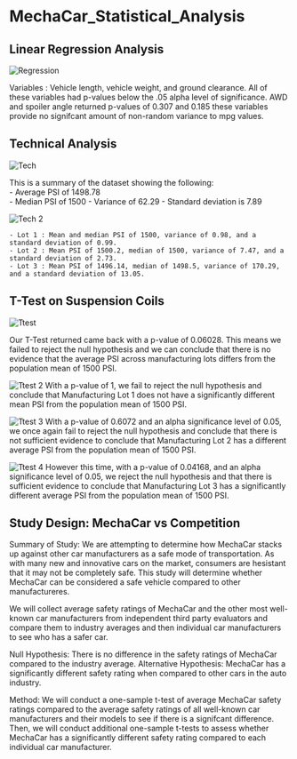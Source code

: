 # MechaCar_Statistical_Analysis

## Linear Regression Analysis
![Regression](https://user-images.githubusercontent.com/86337035/159983681-47c3a3dc-3ea0-4b1d-86f5-30c9c8a84102.png)

Variables : Vehicle length, vehicle weight, and ground clearance. 
All of these variables had p-values below the .05 alpha level of significance. 
AWD and spoiler angle returned p-values of 0.307 and 0.185 these variables provide no signifcant amount of non-random variance to mpg values. 


## Technical Analysis
![Tech](https://user-images.githubusercontent.com/86337035/159984094-537c9b4f-1fb2-492c-9fd8-42929e077f30.png)

This is a summary of the dataset showing the following:  
    - Average PSI of 1498.78  
    - Median PSI of 1500 
    - Variance of 62.29 
    - Standard deviation is 7.89

![Tech 2](https://user-images.githubusercontent.com/86337035/159984245-f9d50b4a-3cb4-497f-9979-a7e185278d18.png)

    - Lot 1 : Mean and median PSI of 1500, variance of 0.98, and a standard deviation of 0.99.
    - Lot 2 : Mean PSI of 1500.2, median of 1500, variance of 7.47, and a standard deviation of 2.73.
    - Lot 3 : Mean PSI of 1496.14, median of 1498.5, variance of 170.29, and a standard deviation of 13.05.


## T-Test on Suspension Coils
![Ttest](https://user-images.githubusercontent.com/86337035/159984339-a1ea7fc4-2a4c-46d9-814f-5c346c4e2419.png)

Our T-Test returned came back with a p-value of 0.06028. This means we failed to reject the null hypothesis and we can conclude that there is no evidence that the average PSI across manufacturing lots differs from the population mean of 1500 PSI.

![Ttest 2](https://user-images.githubusercontent.com/86337035/159984453-4b7915c2-0a17-422c-8272-21a28d23ff3f.png)
With a p-value of 1, we fail to reject the null hypothesis and conclude that Manufacturing Lot 1 does not have a significantly different mean PSI from the population mean of 1500 PSI.

![Ttest 3](https://user-images.githubusercontent.com/86337035/159984570-d3fc4964-e364-44de-b9d4-b8ef0c0cc412.png)
With a p-value of 0.6072 and an alpha significance level of 0.05, we once again fail to reject the null hypothesis and conclude that there is not sufficient evidence to conclude that Manufacturing Lot 2 has a different average PSI from the population mean of 1500 PSI.

![Ttest 4](https://user-images.githubusercontent.com/86337035/159984646-bfc12a2e-cabf-4b75-8d2b-b47933704a78.png)
However this time, with a p-value of 0.04168, and an alpha significance level of 0.05, we reject the null hypothesis and that there is sufficient evidence to conclude that Manufacturing Lot 3 has a significantly different average PSI from the population mean of 1500 PSI.


## Study Design: MechaCar vs Competition

Summary of Study: We are attempting to determine how MechaCar stacks up against other car manufacturers as a safe mode of transportation. As with many new and innovative cars on the market, consumers are hesistant that it may not be completely safe. This study will determine whether MechaCar can be considered a safe vehicle compared to other manufactureres.

We will collect average safety ratings of MechaCar and the other most well-known car manufacturers from independent third party evaluators and compare them to industry averages and then individual car manufacturers to see who has a safer car. 

Null Hypothesis: There is no difference in the safety ratings of MechaCar compared to the industry average. 
Alternative Hypothesis: MechaCar has a significantly different safety rating when compared to other cars in the auto industry.

Method: We will conduct a one-sample t-test of average MechaCar safety ratings compared to the average safety ratings of all well-known car manufacturers and their models to see if there is a signifcant difference. Then, we will conduct additional one-sample t-tests to assess whether MechaCar has a significantly different safety rating compared to each individual car manufacturer.



